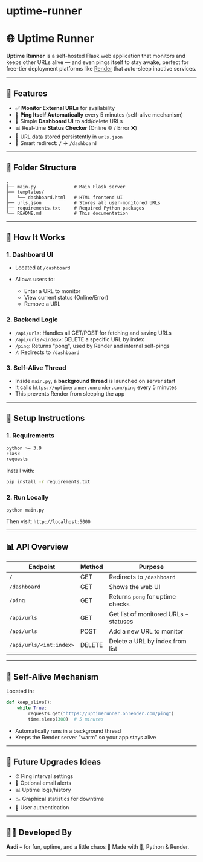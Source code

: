 # uptime-runner
# 🌐 Uptime Runner

**Uptime Runner** is a self-hosted Flask web application that monitors and keeps other URLs alive — and even pings itself to stay awake, perfect for free-tier deployment platforms like [Render](https://render.com) that auto-sleep inactive services.

---

## 📌 Features

* ✅ **Monitor External URLs** for availability
* 🔄 **Ping Itself Automatically** every 5 minutes (self-alive mechanism)
* 🧠 Simple **Dashboard UI** to add/delete URLs
* 📊 Real-time **Status Checker** (Online ❁️ / Error ❌)
* 📂 URL data stored persistently in `urls.json`
* 🧠 Smart redirect: `/` → `/dashboard`

---

## 🧱 Folder Structure

```plaintext
.
├── main.py              # Main Flask server
├── templates/
│   └── dashboard.html   # HTML frontend UI
├── urls.json            # Stores all user-monitored URLs
├── requirements.txt     # Required Python packages
└── README.md            # This documentation
```

---

## 🚀 How It Works

### 1. **Dashboard UI**

* Located at `/dashboard`
* Allows users to:

  * Enter a URL to monitor
  * View current status (Online/Error)
  * Remove a URL

### 2. **Backend Logic**

* `/api/urls`: Handles all GET/POST for fetching and saving URLs
* `/api/urls/<index>`: DELETE a specific URL by index
* `/ping`: Returns "pong", used by Render and internal self-pings
* `/`: Redirects to `/dashboard`

### 3. **Self-Alive Thread**

* Inside `main.py`, a **background thread** is launched on server start
* It calls `https://uptimerunner.onrender.com/ping` every 5 minutes
* This prevents Render from sleeping the app

---

## 🔧 Setup Instructions

### 1. Requirements

```bash
python >= 3.9
Flask
requests
```

Install with:

```bash
pip install -r requirements.txt
```

### 2. Run Locally

```bash
python main.py
```

Then visit: `http://localhost:5000`

---

## 📊 API Overview

| Endpoint                | Method | Purpose                               |
| ----------------------- | ------ | ------------------------------------- |
| `/`                     | GET    | Redirects to `/dashboard`             |
| `/dashboard`            | GET    | Shows the web UI                      |
| `/ping`                 | GET    | Returns `pong` for uptime checks      |
| `/api/urls`             | GET    | Get list of monitored URLs + statuses |
| `/api/urls`             | POST   | Add a new URL to monitor              |
| `/api/urls/<int:index>` | DELETE | Delete a URL by index from list       |

---

## 📡 Self-Alive Mechanism

Located in:

```python
def keep_alive():
    while True:
        requests.get("https://uptimerunner.onrender.com/ping")
        time.sleep(300)  # 5 minutes
```

* Automatically runs in a background thread
* Keeps the Render server "warm" so your app stays alive

---

## 🔄 Future Upgrades Ideas

* ⏱ Ping interval settings
* 📨 Optional email alerts
* 📊 Uptime logs/history
* 📉 Graphical statistics for downtime
* 🔐 User authentication

---

## 🧑‍💻 Developed By

**Aadi** – for fun, uptime, and a little chaos 🪫
Made with 🖤, Python & Render.

---
